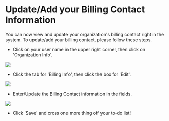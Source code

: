 Update/Add your Billing Contact Information
===========================================

You can now view and update your organization's billing contact right in the system. To update/add your billing contact, please follow these steps.

-   Click on your user name in the upper right corner, then click on 'Organization Info'.

![](https://downloads.intercomcdn.com/i/o/71341191/fb53d5bbc5c368f015be0965/2018-08-09_13-18-37.gif)

-   Click the tab for 'Billing Info', then click the box for 'Edit'.

![](https://downloads.intercomcdn.com/i/o/71508794/630b20cf44ac341a26c7ef99/2018-08-10_14-57-46.png)

-   Enter/Update the Billing Contact information in the fields.

![](https://downloads.intercomcdn.com/i/o/71508813/fc2c3d103418c6b860594935/2018-08-10_14-55-38.png)

-   Click 'Save' and cross one more thing off your to-do list!
